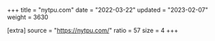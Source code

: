 +++
title = "nytpu.com"
date = "2022-03-22"
updated = "2023-02-07"
weight = 3630

[extra]
source = "https://nytpu.com/"
ratio = 57
size = 4
+++
